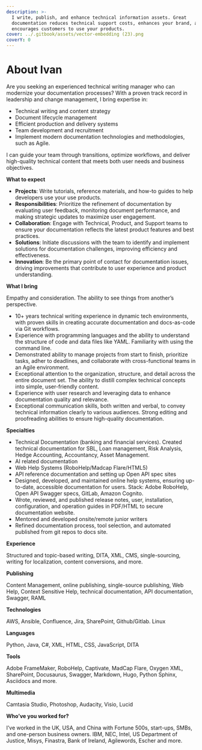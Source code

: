 ```yaml
---
description: >-
  I write, publish, and enhance technical information assets. Great
  documentation reduces technical support costs, enhances your brand, and
  encourages customers to use your products.
cover: ../.gitbook/assets/vector-embedding (23).png
coverY: 0
---
```


# About Ivan

Are you seeking an experienced technical writing manager who can modernize your documentation processes? With a proven track record in leadership and change management, I bring expertise in:

* Technical writing and content strategy&#x20;
* Document lifecycle management
* Efficient production and delivery systems&#x20;
* Team development and recruitment&#x20;
* Implement modern documentation technologies and methodologies, such as Agile.

I can guide your team through transitions, optimize workflows, and deliver high-quality technical content that meets both user needs and business objectives.

**What to expect**

* **Projects**: Write tutorials, reference materials, and how-to guides to help developers use your use products.&#x20;
* **Responsibilities**: Prioritize the refinement of documentation by evaluating user feedback, monitoring document performance, and making strategic updates to maximize user engagement.
* **Collaboration**: Engage with Technical, Product, and Support teams to ensure your documentation reflects the latest product features and best practices.&#x20;
* **Solutions**: Initiate discussions with the team to identify and implement solutions for documentation challenges, improving efficiency and effectiveness.&#x20;
* **Innovation**: Be the primary point of contact for documentation issues, driving improvements that contribute to user experience and product understanding.

**What I bring**

Empathy and consideration. The ability to see things from another’s perspective.&#x20;

* 10+ years technical writing experience in dynamic tech environments, with proven skills in creating accurate documentation and docs-as-code via Git workflows.&#x20;
* Experience with programming languages and the ability to understand the structure of code and data files like YAML. Familiarity with using the command line.&#x20;
* Demonstrated ability to manage projects from start to finish, prioritize tasks, adher to deadlines, and collaborate with cross-functional teams in an Agile environment.&#x20;
* Exceptional attention to the organization, structure, and detail across the entire document set. The ability to distill complex technical concepts into simple, user-friendly content.&#x20;
* Experience with user research and leveraging data to enhance documentation quality and relevance.&#x20;
* Exceptional communication skills, both written and verbal, to convey technical information clearly to various audiences. Strong editing and proofreading abilities to ensure high-quality documentation.

**Specialties**

* Technical Documentation (banking and financial services). Created technical documentation for SBL, Loan management, Risk Analysis, Hedge Accounting, Accountancy, Asset Management.
* AI related documentation
* Web Help Systems (RoboHelp/Madcap Flare/HTML5)
* API reference documentation and setting up Open API spec sites
* Designed, developed, and maintained online help systems, ensuring up-to-date, accessible documentation for users. Stack: Adobe RoboHelp, Open API Swagger specs, GitLab, Amazon Cognito.
* Wrote, reviewed, and published release notes, user, installation, configuration, and operation guides in PDF/HTML to secure documentation website.
* Mentored and developed onsite/remote junior writers
* Refined documentation process, tool selection, and automated published from git repos to docs site.

**Experience**

Structured and topic-based writing, DITA, XML, CMS, single-sourcing, writing for localization, content conversions, and more.

**Publishing**

Content Management, online publishing, single-source publishing, Web Help, Context Sensitive Help, technical documentation, API documentation, Swagger, RAML

**Technologies**

AWS, Ansible, Confluence, Jira, SharePoint, Github/Gitlab. Linux

**Languages**

Python, Java, C#, XML, HTML, CSS, JavaScript, DITA

**Tools**

Adobe FrameMaker, RoboHelp, Captivate, MadCap Flare, Oxygen XML, SharePoint, Docusaurus, Swagger, Markdown, Hugo, Python Sphinx, Asciidocs and more.

**Multimedia**

Camtasia Studio, Photoshop, Audacity, Visio, Lucid

**Who’ve you worked for?**

I’ve worked in the UK, USA, and China with Fortune 500s, start-ups, SMBs, and one-person business owners. IBM, NEC, Intel, US Department of Justice, Misys, Finastra, Bank of Ireland, Agilewords, Escher and more.
